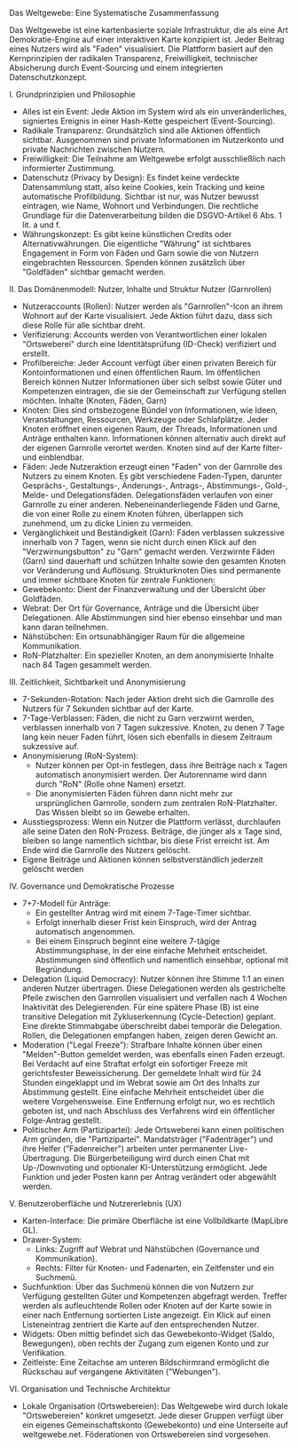 Das Weltgewebe: Eine Systematische Zusammenfassung

Das Weltgewebe ist eine kartenbasierte soziale Infrastruktur, die als eine Art Demokratie-Engine auf einer interaktiven Karte konzipiert ist. Jeder Beitrag eines Nutzers wird als "Faden" visualisiert. Die Plattform basiert auf den Kernprinzipien der radikalen Transparenz, Freiwilligkeit, technischer Absicherung durch Event-Sourcing und einem integrierten Datenschutzkonzept.

I. Grundprinzipien und Philosophie
 * Alles ist ein Event: Jede Aktion im System wird als ein unveränderliches, signiertes Ereignis in einer Hash-Kette gespeichert (Event-Sourcing).
 * Radikale Transparenz: Grundsätzlich sind alle Aktionen öffentlich sichtbar. Ausgenommen sind private Informationen im Nutzerkonto und private Nachrichten zwischen Nutzern.
 * Freiwilligkeit: Die Teilnahme am Weltgewebe erfolgt ausschließlich nach informierter Zustimmung.
 * Datenschutz (Privacy by Design): Es findet keine verdeckte Datensammlung statt, also keine Cookies, kein Tracking und keine automatische Profilbildung. Sichtbar ist nur, was Nutzer bewusst eintragen, wie Name, Wohnort und Verbindungen. Die rechtliche Grundlage für die Datenverarbeitung bilden die DSGVO-Artikel 6 Abs. 1 lit. a und f.
 * Währungskonzept: Es gibt keine künstlichen Credits oder Alternativwährungen. Die eigentliche "Währung" ist sichtbares Engagement in Form von Fäden und Garn sowie die von Nutzern eingebrachten Ressourcen. Spenden können zusätzlich über "Goldfäden" sichtbar gemacht werden.
 
II. Das Domänenmodell: Nutzer, Inhalte und Struktur
Nutzer (Garnrollen)
 * Nutzeraccounts (Rollen): Nutzer werden als "Garnrollen"-Icon an ihrem Wohnort auf der Karte visualisiert. Jede Aktion führt dazu, dass sich diese Rolle für alle sichtbar dreht.
 * Verifizierung: Accounts werden von Verantwortlichen einer lokalen "Ortsweberei" durch eine Identitätsprüfung (ID-Check) verifiziert und erstellt.
 * Profilbereiche: Jeder Account verfügt über einen privaten Bereich für Kontoinformationen und einen öffentlichen Raum. Im öffentlichen Bereich können Nutzer Informationen über sich selbst sowie Güter und Kompetenzen eintragen, die sie der Gemeinschaft zur Verfügung stellen möchten.
Inhalte (Knoten, Fäden, Garn)
 * Knoten: Dies sind ortsbezogene Bündel von Informationen, wie Ideen, Veranstaltungen, Ressourcen, Werkzeuge oder Schlafplätze. Jeder Knoten eröffnet einen eigenen Raum, der Threads, Informationen und Anträge enthalten kann. Informationen können alternativ auch direkt auf der eigenen Garnrolle verortet werden. Knoten sind auf der Karte filter- und einblendbar.
 * Fäden: Jede Nutzeraktion erzeugt einen "Faden" von der Garnrolle des Nutzers zu einem Knoten. Es gibt verschiedene Faden-Typen, darunter Gesprächs-, Gestaltungs-, Änderungs-, Antrags-, Abstimmungs-, Gold-, Melde- und Delegationsfäden. Delegationsfäden verlaufen von einer Garnrolle zu einer anderen. Nebeneinanderliegende Fäden und Garne, die von einer Rolle zu einem Knoten führen, überlappen sich zunehmend, um zu dicke Linien zu vermeiden.
 * Vergänglichkeit und Beständigkeit (Garn): Fäden verblassen sukzessive innerhalb von 7 Tagen, wenn sie nicht durch einen Klick auf den "Verzwirnungsbutton" zu "Garn" gemacht werden. Verzwirnte Fäden (Garn) sind dauerhaft und schützen Inhalte sowie den gesamten Knoten vor Veränderung und Auflösung.
Strukturknoten
Dies sind permanente und immer sichtbare Knoten für zentrale Funktionen:
 * Gewebekonto: Dient der Finanzverwaltung und der Übersicht über Goldfäden.
 * Webrat: Der Ort für Governance, Anträge und die Übersicht über Delegationen. Alle Abstimmungen sind hier ebenso einsehbar und man kann daran teilnehmen.
 * Nähstübchen: Ein ortsunabhängiger Raum für die allgemeine Kommunikation.
 * RoN-Platzhalter: Ein spezieller Knoten, an dem anonymisierte Inhalte nach 84 Tagen gesammelt werden.
 
III. Zeitlichkeit, Sichtbarkeit und Anonymisierung
 * 7-Sekunden-Rotation: Nach jeder Aktion dreht sich die Garnrolle des Nutzers für 7 Sekunden sichtbar auf der Karte.
 * 7-Tage-Verblassen: Fäden, die nicht zu Garn verzwirnt werden, verblassen innerhalb von 7 Tagen sukzessive. Knoten, zu denen 7 Tage lang kein neuer Faden führt, lösen sich ebenfalls in diesem Zeitraum sukzessive auf.
 * Anonymisierung (RoN-System):
   * Nutzer können per Opt-in festlegen, dass ihre Beiträge nach x Tagen automatisch anonymisiert werden. Der Autorenname wird dann durch "RoN" (Rolle ohne Namen) ersetzt.
   * Die anonymisierten Fäden führen dann nicht mehr zur ursprünglichen Garnrolle, sondern zum zentralen RoN-Platzhalter. Das Wissen bleibt so im Gewebe erhalten.
 * Ausstiegsprozess: Wenn ein Nutzer die Plattform verlässt, durchlaufen alle seine Daten den RoN-Prozess. Beiträge, die jünger als x Tage sind, bleiben so lange namentlich sichtbar, bis diese Frist erreicht ist. Am Ende wird die Garnrolle des Nutzers gelöscht.
 * Eigene Beiträge und Aktionen können selbstverständlich jederzeit gelöscht werden
 
IV. Governance und Demokratische Prozesse
 * 7+7-Modell für Anträge:
   * Ein gestellter Antrag wird mit einem 7-Tage-Timer sichtbar.
   * Erfolgt innerhalb dieser Frist kein Einspruch, wird der Antrag automatisch angenommen.
   * Bei einem Einspruch beginnt eine weitere 7-tägige Abstimmungsphase, in der eine einfache Mehrheit entscheidet. Abstimmungen sind öffentlich und namentlich einsehbar, optional mit Begründung.
 * Delegation (Liquid Democracy): Nutzer können ihre Stimme 1:1 an einen anderen Nutzer übertragen. Diese Delegationen werden als gestrichelte Pfeile zwischen den Garnrollen visualisiert und verfallen nach 4 Wochen Inaktivität des Delegierenden. Für eine spätere Phase (B) ist eine transitive Delegation mit Zykluserkennung (Cycle-Detection) geplant. Eine direkte Stimmabgabe überschreibt dabei temporär die Delegation. Rollen, die Delegationen empfangen haben, zeigen deren Gewicht an.
 * Moderation ("Legal Freeze"): Strafbare Inhalte können über einen "Melden"-Button gemeldet werden, was ebenfalls einen Faden erzeugt. Bei Verdacht auf eine Straftat erfolgt ein sofortiger Freeze mit gerichtsfester Beweissicherung. Der gemeldete Inhalt wird für 24 Stunden eingeklappt und im Webrat sowie am Ort des Inhalts zur Abstimmung gestellt. Eine einfache Mehrheit entscheidet über die weitere Vorgehensweise. Eine Entfernung erfolgt nur, wo es rechtlich geboten ist, und nach Abschluss des Verfahrens wird ein öffentlicher Folge-Antrag gestellt.
 * Politischer Arm (Partizipartei): Jede Ortsweberei kann einen politischen Arm gründen, die "Partizipartei". Mandatsträger ("Fadenträger") und ihre Helfer ("Fadenreicher") arbeiten unter permanenter Live-Übertragung. Die Bürgerbeteiligung wird durch einen Chat mit Up-/Downvoting und optionaler KI-Unterstützung ermöglicht. Jede Funktion und jeder Posten kann per Antrag verändert oder abgewählt werden.
 
V. Benutzeroberfläche und Nutzererlebnis (UX)
 * Karten-Interface: Die primäre Oberfläche ist eine Vollbildkarte (MapLibre GL).
 * Drawer-System:
   * Links: Zugriff auf Webrat und Nähstübchen (Governance und Kommunikation).
   * Rechts: Filter für Knoten- und Fadenarten, ein Zeitfenster und ein Suchmenü.
 * Suchfunktion: Über das Suchmenü können die von Nutzern zur Verfügung gestellten Güter und Kompetenzen abgefragt werden. Treffer werden als aufleuchtende Rollen oder Knoten auf der Karte sowie in einer nach Entfernung sortierten Liste angezeigt. Ein Klick auf einen Listeneintrag zentriert die Karte auf den entsprechenden Nutzer.
 * Widgets: Oben mittig befindet sich das Gewebekonto-Widget (Saldo, Bewegungen), oben rechts der Zugang zum eigenen Konto und zur Verifikation.
 * Zeitleiste: Eine Zeitachse am unteren Bildschirmrand ermöglicht die Rückschau auf vergangene Aktivitäten ("Webungen").
 
VI. Organisation und Technische Architektur
 * Lokale Organisation (Ortswebereien): Das Weltgewebe wird durch lokale "Ortswebereien" konkret umgesetzt. Jede dieser Gruppen verfügt über ein eigenes Gemeinschaftskonto (Gewebekonto) und eine Unterseite auf weltgewebe.net. Föderationen von Ortswebereien sind vorgesehen.
 